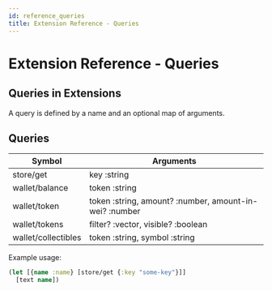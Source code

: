 ```yaml
---
id: reference_queries
title: Extension Reference - Queries
---
```


# Extension Reference - Queries

## Queries in Extensions

A query is defined by a name and an optional map of arguments.

## Queries

| Symbol             | Arguments               |
| -------------      | -------------           |
| store/get          | key :string             |
| wallet/balance     | token :string
| wallet/token          | token :string, amount? :number, amount-in-wei? :number             |
| wallet/tokens          | filter? :vector, visible? :boolean            |
| wallet/collectibles          | token :string, symbol :string            |

Example usage:

```clojure
(let [{name :name} [store/get {:key "some-key"}]]
  [text name])
```
